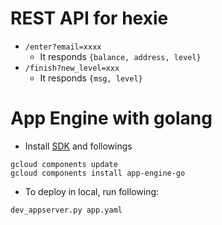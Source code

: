 # REST API for hexie

- `/enter?email=xxxx`
  - It responds `{balance, address, level}`
- `/finish?new_level=xxx`
  - It responds `{msg, level}`

# App Engine with golang

- Install [SDK](https://cloud.google.com/sdk/docs/) and followings

```
gcloud components update
gcloud components install app-engine-go
```

- To deploy in local, run following:

```
dev_appserver.py app.yaml
```
